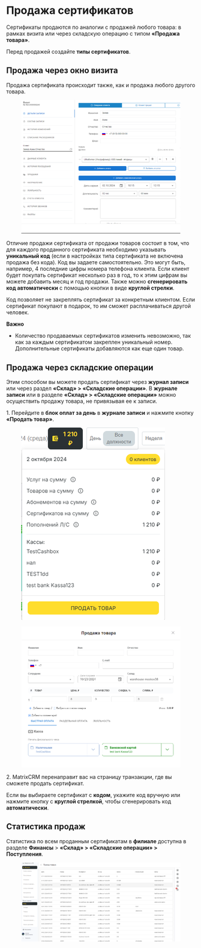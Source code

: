 # Продажа сертификатов

Сертификаты продаются по аналогии с продажей любого товара: в рамках визита или через складскую операцию с типом **«Продажа товара»**.

Перед продажей создайте **типы сертификатов**.

## Продажа через окно визита

Продажа сертификата происходит также, как и продажа любого другого товара.&#x20;

<figure><img src="../../../.gitbook/assets/image (426).png" alt=""><figcaption></figcaption></figure>

Отличие продажи сертификата от продажи товаров состоит в том, что для каждого проданного сертификата необходимо указывать **уникальный код** (если в настройках типа сертификата не включена продажа без кода). Код вы задаете самостоятельно. Это могут быть, например, 4 последние цифры номера телефона клиента. Если клиент будет покупать сертификат несколько раз в год, то к этим цифрам вы можете добавить месяц и год продажи. Также можно **сгенерировать код автоматически** с помощью кнопки в виде **круглой стрелки**.

Код позволяет не закреплять сертификат за конкретным клиентом. Если сертификат покупают в подарок, то им сможет расплачиваться другой человек.

**Важно**

* Количество продаваемых сертификатов изменить невозможно, так как за каждым сертификатом закреплен уникальный номер. Дополнительные сертификаты добавляются как еще один товар.

## Продажа через складские операции

Этим способом вы можете продать сертификат через **журнал записи** или через раздел **«Склад» > «Складские операции»**. В **журнале записи** или в разделе **«Склад» > «Складские операции»** можно осуществить продажу товара, не привязывая ее к записи.

1\. Перейдите в **блок оплат за день** в **журнале записи** и нажмите кнопку **«Продать товар»**.&#x20;

<figure><img src="../../../.gitbook/assets/image (427).png" alt=""><figcaption></figcaption></figure>

<figure><img src="../../../.gitbook/assets/image (425).png" alt=""><figcaption></figcaption></figure>

2\. MatrixCRM перенаправит вас на страницу транзакции, где вы сможете продать сертификат.

Если вы выбираете сертификат с **кодом**, укажите код вручную или нажмите кнопку с **круглой стрелкой**, чтобы сгенерировать код **автоматически**.

## Статистика продаж

Статистика по всем проданным сертификатам в **филиале** доступна в разделе **Финансы** > **«Склад» > «Складские операции» > Поступления**.&#x20;

<figure><img src="../../../.gitbook/assets/image (52).png" alt=""><figcaption></figcaption></figure>
